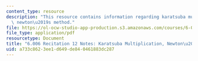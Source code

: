 ```yaml
---
content_type: resource
description: "This resource contains information regarding karatsuba multiplication,\
  \ newton\u2019s method."
file: https://ol-ocw-studio-app-production.s3.amazonaws.com/courses/6-006-introduction-to-algorithms-fall-2011/a733c8623ee1d649de840461883dc287_MIT6_006F11_rec12.pdf
file_type: application/pdf
resourcetype: Document
title: "6.006 Recitation 12 Notes: Karatsuba Multiplication, Newton\u2019s Method"
uid: a733c862-3ee1-d649-de84-0461883dc287
---
```

